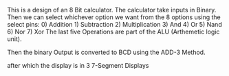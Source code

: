 This is a design of an 8 Bit calculator.
The calculator take inputs in Binary.
Then we can select whichever option we want from the 8 options using the select pins: 
        0) Addition
        1) Subtraction
        2) Multiplication
        3) And
        4) Or
        5) Nand
        6) Nor
        7) Xor
The last five Operations are part of the ALU (Arthemetic logic unit).

Then the binary Output is converted to BCD using the ADD-3 Method.

after which the display is in 3 7-Segment Displays
